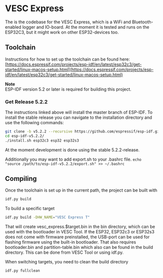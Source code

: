 # VESC Express

The is the codebase for the VESC Express, which is a WiFi and Bluetooth-enabled logger and IO-board. At the moment it is tested and runs on the ESP32C3, but it might work on other ESP32-devices too.

## Toolchain

Instructions for how to set up the toolchain can be found here:
[https://docs.espressif.com/projects/esp-idf/en/latest/esp32c3/get-started/linux-macos-setup.html](https://docs.espressif.com/projects/esp-idf/en/latest/esp32c3/get-started/linux-macos-setup.html)

**Note**  
ESP-IDF version 5.2 or later is required for building this project.

### Get Release 5.2.2

The instructions linked above will install the master branch of ESP-IDF. To install the stable release you can navigate to the installation directory and use the following commands:

```bash
git clone -b v5.2.2 --recursive https://github.com/espressif/esp-idf.git esp-idf-v5.2.2
cd esp-idf-v5.2.2/
./install.sh esp32c3 esp32 esp32s3
```

At the moment development is done using the stable 5.2.2-release.

Additionally you may want to add export.sh to your .bashrc file.
```echo "source /path/to/esp-idf-v5.2.2/export.sh" >> ~/.bashrc```

## Compiling

Once the toolchain is set up in the current path, the project can be built with

```bash
idf.py build
```

To build a specific target
```bash
idf.py build -DHW_NAME="VESC Express T"
```

That will create vesc_express.$target.bin in the bin directory, which can be used with the bootloader in VESC Tool. If the ESP32, ESP32c3 or ESP32s3 does not come with firmware preinstalled, the USB-port can be used for flashing firmware using the built-in bootloader. That also requires bootloader.bin and partition-table.bin which also can be found in the build directory. This can be done from VESC Tool or using idf.py.

When switching targets, you need to clean the build directory
```bash
idf.py fullclean
```
